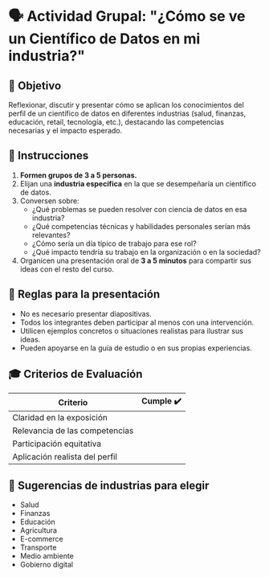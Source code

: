 # 🗣️ Actividad Grupal: "¿Cómo se ve un Científico de Datos en mi industria?"

## 🎯 Objetivo
Reflexionar, discutir y presentar cómo se aplican los conocimientos del perfil de un científico de datos en diferentes industrias (salud, finanzas, educación, retail, tecnología, etc.), destacando las competencias necesarias y el impacto esperado.

## 🧩 Instrucciones
1. **Formen grupos de 3 a 5 personas.**
2. Elijan una **industria específica** en la que se desempeñaría un científico de datos.
3. Conversen sobre:
   - ¿Qué problemas se pueden resolver con ciencia de datos en esa industria?
   - ¿Qué competencias técnicas y habilidades personales serían más relevantes?
   - ¿Cómo sería un día típico de trabajo para ese rol?
   - ¿Qué impacto tendría su trabajo en la organización o en la sociedad?
4. Organicen una presentación oral de **3 a 5 minutos** para compartir sus ideas con el resto del curso.

## 💬 Reglas para la presentación
- No es necesario presentar diapositivas.
- Todos los integrantes deben participar al menos con una intervención.
- Utilicen ejemplos concretos o situaciones realistas para ilustrar sus ideas.
- Pueden apoyarse en la guía de estudio o en sus propias experiencias.

## 🎓 Criterios de Evaluación
| Criterio                         | Cumple ✔️ |
|----------------------------------|-----------|
| Claridad en la exposición        |           |
| Relevancia de las competencias   |           |
| Participación equitativa         |           |
| Aplicación realista del perfil   |           |

## 🧠 Sugerencias de industrias para elegir
- Salud
- Finanzas
- Educación
- Agricultura
- E-commerce
- Transporte
- Medio ambiente
- Gobierno digital
